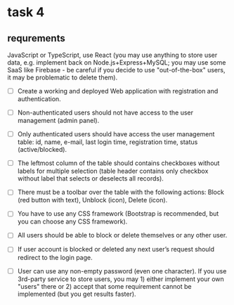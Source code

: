 # task 4





## requrements

 JavaScript or TypeScript, use React (you may use anything to store user data, e.g. implement back on Node.js+Express+MySQL; you may use some SaaS like Firebase - be careful  if you decide to use "out-of-the-box" users, it may be problematic to delete them).

 
- [ ] Create a working and deployed Web application with registration and authentication.
- [ ] Non-authenticated users should not have access to the user management (admin panel).
- [ ] Only authenticated users should have access the user management table: id, name, e-mail, last login time, registration time, status (active/blocked).

- [ ] The leftmost column of the table should contains checkboxes without labels for multiple selection (table header contains only checkbox without label that selects or deselects all records).

- [ ] There must be a toolbar over the table with the following actions: Block (red button with text), Unblock (icon), Delete (icon).

- [ ] You have to use any CSS framework (Bootstrap is recommended, but you can choose any CSS framework).

- [ ] All users should be able to block or delete themselves or any other user.

- [ ] If user account is blocked or deleted any next user’s request should redirect to the login page.

- [ ] User can use any non-empty password (even one character). If you use 3rd-party service to store users, you may 1) either implement your own "users" there or 2) accept that some requirement cannot be implemented (but you get results faster).

